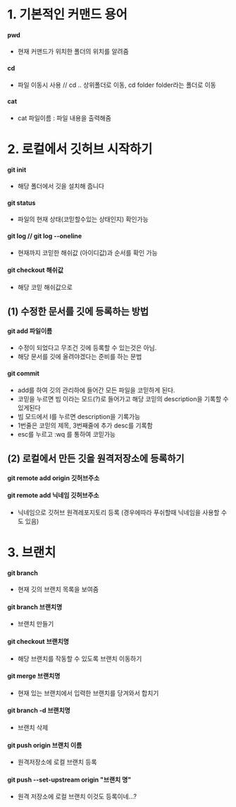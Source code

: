 # 1. 기본적인 커맨드 용어
#### pwd  
- 현재 커맨드가 위치한 폴더의 위치를 알려줌  
#### cd  
- 파일 이동시 사용 // cd .. 상위폴더로 이동, cd folder folder라는 폴더로 이동
#### cat  
- cat 파일이름 : 파일 내용을 출력해줌

# 2. 로컬에서 깃허브 시작하기
#### git init  
- 해당 폴더에서 깃을 설치해 줍니다
#### git status
- 파일의 현재 상태(코믿할수있는 상태인지) 확인가능
#### git log // git log --oneline  
- 현재까지 코믿한 해쉬값 (아이디값)과 순서를 확인 가능
#### git checkout 해쉬값  
- 해당 코믿 해쉬값으로 

## (1) 수정한 문서를 깃에 등록하는 방법
#### git add 파일이름  
- 수정이 되었다고 무조건 깃에 등록할 수 있는것은 아님. 
- 해당 문서를 깃에 올려야겠다는 준비를 하는 문법
#### git commit  
- add를 하여 깃의 관리하에 들어간 모든 파일을 코믿하게 된다.
- 코믿을 누르면 빔 이라는 모드(?)로 들어가고 해당 코믿의 description을 기록할 수 있게된다
- 빔 모드에서 I를 누르면 description을 기록가능 
- 1번줄은 코믿의 제목, 3번째줄에 추가 desc를 기록함
- esc를 누르고 :wq 를 통하여 코믿가능

## (2) 로컬에서 만든 깃을 원격저장소에 등록하기
#### git remote add origin 깃허브주소  

#### git remote add 닉네임 깃허브주소
- 닉네임으로 깃허브 원격레포지토리 등록 (경우에따라 푸쉬할때 닉네임을 사용할 수도 있음)

# 3. 브랜치
#### git branch  
- 현재 깃의 브랜치 목록을 보여줌
#### git branch 브랜치명  
- 브랜치 만들기
#### git checkout 브랜치명  
- 해당 브랜치를 작동할 수 있도록 브랜치 이동하기
#### git merge 브랜치명  
- 현재 있는 브랜치에서 입력한 브랜치를 당겨와서 합치기
#### git branch -d 브랜치명  
- 브랜치 삭제
#### git push origin 브랜치 이름 
- 원격저장소에 로컬 브랜치 등록

#### git push --set-upstream origin "브랜치 명"
- 원격 저장소에 로컬 브랜치 이것도 등록이네...?
